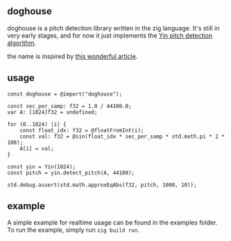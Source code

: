 ## doghouse

doghouse is a pitch detection library written in the zig language. It's still in very early stages, and for now it just implements the [Yin pitch detection algorithm](http://audition.ens.fr/adc/pdf/2002_JASA_YIN.pdf).

the name is inspired by [this wonderful article](https://www.objc.io/issues/24-audio/audio-dog-house/).

## usage

```zig
const doghouse = @import("doghouse");

const sec_per_samp: f32 = 1.0 / 44100.0;
var A: [1024]f32 = undefined;

for (0..1024) |i| {
    const float_idx: f32 = @floatFromInt(i);
    const val: f32 = @sin(float_idx * sec_per_samp * std.math.pi * 2 * 100);
    A[i] = val;
}

const yin = Yin(1024);
const pitch = yin.detect_pitch(A, 44100);

std.debug.assert(std.math.approxEqAbs(f32, pitch, 1000, 10));
```

## example

A simple example for realtime usage can be found in the examples folder.
To run the example, simply run `zig build run`.
